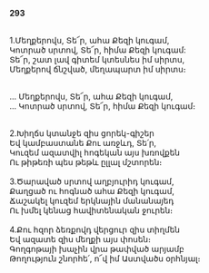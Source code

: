 **293**

\
1.Մեղքերովս, Տե՜ր, ահա Քեզի կուգամ,\
Կոտրած սրտով, Տե՜ր, հիմա Քեզի կուգամ:\
Տե՜ր, շատ լավ գիտեմ կտեսնես իմ սիրտս,\
Մեղքերով ճնշված, մեղապարտ իմ սիրտս։

\
... Մեղքերովս, Տե՜ր, ահա Քեզի կուգամ,\
... Կոտրած սրտով, Տե՜ր, հիմա Քեզի կուգամ։

\
2.Խիղճս կտանջե զիս ցորեկ-գիշեր\
Եվ կամբաստանե Քու առջևդ, Տե՛ր,\
Կուզեմ ազատվիլ հոգեկան այս խռովքեն\
Ու թիթեռի պես թեթև ըլլալ մշտորեն։\
\
3.Ծարաված սրտով աղբյուրիդ կուգամ,\
Քաղցած ու հոգնած ահա Քեզի կուգամ,\
Ճաշակել կուզեմ երկնային մանանայեդ\
Ու խմել կենաց հավիտենական ջուրեն։\
\
4.Քու հզոր ձեռքովդ վերցուր զիս տիղմեն\
Եվ ազատե զիս մեղքի այս փոսեն։\
Գողգոթայի խաչին վրա թափված արյամբ\
Թողություն շնորհե՛, ո՜վ իմ Աստվածս օրհնյալ։
